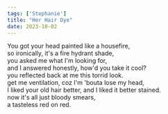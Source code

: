 ```yaml
---
tags: ['Stephanie']
title: "Her Hair Dye"
date: 2023-10-02
---
```


You got your head painted like a housefire,  
so ironically, it's a fire hydrant shade,  
you asked me what I'm looking for,  
and I answered honestly, how'd you take it cool?  
you reflected back at me this torrid look.  
get me ventilation, coz I'm 'bouta lose my head,  
I liked your old hair better, and I liked it better stained.  
now it's all just bloody smears,  
a tasteless red on red.
